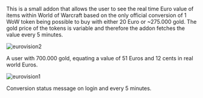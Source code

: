 This is a small addon that allows the user to see the real time Euro value of items within World of Warcraft based on the only official conversion of 1 WoW token being possible to buy with either 20 Euro or ~275.000 gold.
The gold price of the tokens is variable and therefore the addon fetches the value every 5 minutes.

![eurovision2](https://github.com/user-attachments/assets/b2f5e226-4f21-4602-af6f-3d6bce12f11c)

A user with 700.000 gold, equating a value of 51 Euros and 12 cents in real world Euros.

![eurovision1](https://github.com/user-attachments/assets/77a3caac-1fc6-4944-8802-50719fa088f7)

Conversion status message on login and every 5 minutes.
